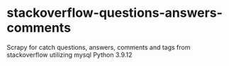 # stackoverflow-questions-answers-comments
Scrapy for catch questions, answers, comments and tags from stackoverflow utilizing mysql
Python 3.9.12
